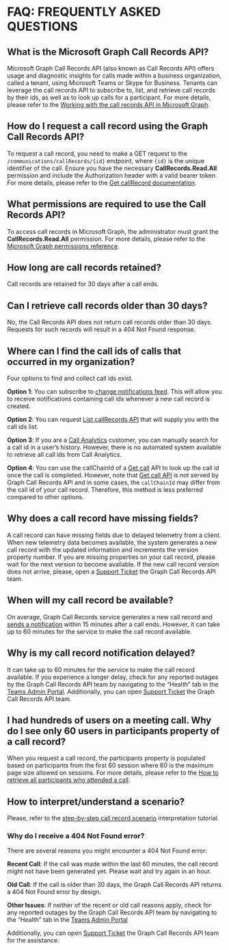 # FAQ: FREQUENTLY ASKED QUESTIONS

## What is the Microsoft Graph Call Records API?

Microsoft Graph Call Records API (also known as Call Records API) offers usage and diagnostic insights for calls made within a business organization, called a tenant, using Microsoft Teams or Skype for Business. Tenants can leverage the call records API to subscribe to, list, and retrieve call records by their ids, as well as to look up calls for a participant. For more details, please refer to the [Working with the call records API in Microsoft Graph](https://learn.microsoft.com/graph/api/resources/callrecords-api-overview).

## How do I request a call record using the Graph Call Records API?

To request a call record, you need to make a GET request to the `/communications/callRecords/{id}` endpoint, where `{id}` is the unique identifier of the call. Ensure you have the necessary __CallRecords.Read.All__ permission and include the Authorization header with a valid bearer token. For more details, please refer to the  [Get callRecord documentation](https://learn.microsoft.com/graph/api/callrecords-callrecord-get).

## What permissions are required to use the Call Records API?

To access call records in Microsoft Graph, the administrator must grant the __CallRecords.Read.All__ permission. For more details, please refer to the [Microsoft Graph permissions reference](https://learn.microsoft.com/graph/permissions-reference).

## How long are call records retained?

Call records are retained for 30 days after a call ends.

## Can I retrieve call records older than 30 days?

No, the Call Records API does not return call records older than 30 days. Requests for such records will result in a 404 Not Found response.

## Where can I find the call ids of calls that occurred in my organization?

Four options to find and collect call ids exist.

**Option 1**: You can subscribe to [change notifications feed](https://learn.microsoft.com/graph/changenotifications-for-callrecords). This will allow you to receive notifications containing call ids whenever a new call record is created.

**Option 2**: You can request [List callRecords API](https://learn.microsoft.com/graph/api/callrecords-cloudcommunications-list-callrecords) that will supply you with the call ids list.

**Option 3**: If you are a [Call Analytics](https://learn.microsoft.com/microsoftteams/use-call-analytics-to-troubleshoot-poor-call-quality) customer, you can manually search for a call id in a user’s history. However, there is no automated system available to retrieve all call ids from Call Analytics.

**Option 4**: You can use the callChainId of a [Get call](https://learn.microsoft.com/graph/api/resources/call) API to look up the call id once the call is completed. However, note that [Get call API](https://learn.microsoft.com/graph/api/resources/call) is not served by Graph Call Records API and in some cases, the `callChainId` may differ from the call id of your call record. Therefore, this method is less preferred compared to other options.

## Why does a call record have missing fields?

A call record can have missing fields due to delayed telemetry from a client. When new telemetry data becomes available, the system generates a new call record with the updated information and increments the version property number. If you are missing properties on your call record, please wait for the next version to become available. 
If the new call record version does not arrive, please, open a [Support Ticket](https://developer.microsoft.com/en-us/graph/support) the Graph Call Records API team.

## When will my call record be available?

On average, Graph Call Records service generates a new call record and [sends a notification](https://learn.microsoft.com/graph/api/resources/subscription?#latency) within 15 minutes after a call ends. However, it can take up to 60 minutes for the service to make the call record available.

## Why is my call record notification delayed?

It can take up to 60 minutes for the service to make the call record available. If you experience a longer delay, check for any reported outages by the Graph Call Records API team by navigating to the “Health” tab in the [Teams Admin Portal](https://admin.teams.microsoft.com/). Additionally, you can open [Support Ticket](https://developer.microsoft.com/en-us/graph/support) the Graph Call Records API team.

## I had hundreds of users on a meeting call. Why do I see only 60 users in participants property of a call record?

When you request a call record, the participants property is populated based on participants from the first 60 session where 60 is the maximum page size allowed on sessions. For more details, please refer to the [How to retrieve all participants who attended a call](graph-call-records-api_manual_participants.md).

## How to interpret/understand a scenario?

Please, refer to the [step-by-step call record scenario](graph-call_records_api_tutorial-p2p-scenario.md) interpretation tutorial.

### Why do I receive a 404 Not Found error?

There are several reasons you might encounter a 404 Not Found error:

**Recent Call**: If the call was made within the last 60 minutes, the call record might not have been generated yet. Please wait and try again in an hour.

**Old Call**: If the call is older than 30 days, the Graph Call Records API returns a 404 Not Found error by design.

**Other Issues**: If neither of the recent or old call reasons apply, check for any reported outages by the Graph Call Records API team by navigating to the “Health” tab in the [Teams Admin Portal](https://admin.teams.microsoft.com/)

Additionally, you can open [Support Ticket](https://developer.microsoft.com/en-us/graph/support) the Graph Call Records API team for the assistance.
